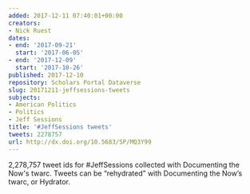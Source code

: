 ```yaml
---
added: 2017-12-11 07:40:01+00:00
creators:
- Nick Ruest
dates:
- end: '2017-09-21'
  start: '2017-06-05'
- end: '2017-12-09'
  start: '2017-10-26'
published: 2017-12-10
repository: Scholars Portal Dataverse
slug: 20171211-jeffsessions-tweets
subjects:
- American Politics
- Politics
- Jeff Sessions
title: '#JeffSessions tweets'
tweets: 2278757
url: http://dx.doi.org/10.5683/SP/MQ3Y99
---
```


2,278,757 tweet ids for #JeffSessions collected with Documenting the Now's twarc. Tweets can be “rehydrated” with Documenting the Now’s twarc, or Hydrator.
